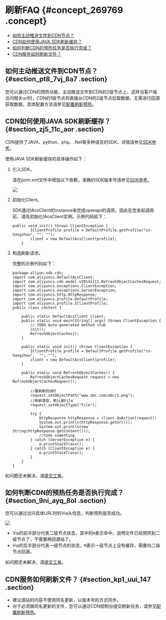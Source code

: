 # 刷新FAQ {#concept_269769 .concept}

-   [如何主动推送文件到CDN节点？](#section_pt8_7vj_8a7)
-   [CDN如何使用JAVA SDK刷新缓存？](#section_zj5_11c_aor)
-   [如何判断CDN的预热任务是否执行完成？](#section_9ni_ayq_8ol)
-   [CDN服务如何刷新文件？](#section_kp1_uui_147)

## 如何主动推送文件到CDN节点？ {#section_pt8_7vj_8a7 .section}

您可以通过CDN的预热功能，主动推送文件到CDN的2级节点上，这样当客户端访问相关url时，CDN的1级节点将直接从CDN的2级节点拉取数据，无需进行回源获取数据，具体配置方法请参见[配置刷新预热](intl.zh-CN/服务管理/刷新预热/配置刷新和预热.md#)。

## CDN如何使用JAVA SDK刷新缓存？ {#section_zj5_11c_aor .section}

CDN提供了JAVA、python、php、.Net等多种语言的SDK，详情请参见[SDK参考](../intl.zh-CN/SDK参考/SDK参考.md#)。

使用JAVA SDK刷新缓存的具体操作如下：

1.  引入SDK。

    请在pom.xml文件中增加以下依赖，准确的SDK版本号请参见[SDK参考](../intl.zh-CN/SDK参考/SDK参考.md#)。

    ![](http://static-aliyun-doc.oss-cn-hangzhou.aliyuncs.com/assets/img/222601/156661557747741_zh-CN.png)

2.  初始化Client。

    SDK通过IAcsClient的instance来完成openapi的调用，因此在您发起调用前，请先初始化IAcsClient实例。示例代码如下：

    ``` {#codeblock_mpe_ect_hdq}
    public void init() throws ClientException {
            IClientProfile profile = DefaultProfile.getProfile("cn-hangzhou", "", "");
            client = new DefaultAcsClient(profile);
        }
    ```

3.  构造刷新请求。

    完整的示例代码如下：

    ``` {#codeblock_5x2_633_xfm}
    package aliyun.sdk.cdn;
    import com.aliyuncs.DefaultAcsClient;
    import com.aliyuncs.cdn.model.v20141111.RefreshObjectCachesRequest;
    import com.aliyuncs.exceptions.ClientException;
    import com.aliyuncs.exceptions.ServerException;
    import com.aliyuncs.http.HttpResponse;
    import com.aliyuncs.profile.DefaultProfile;
    import com.aliyuncs.profile.IClientProfile;
    public class cdntest {
    
        public static DefaultAcsClient client;
        public static void main(String[] args) throws ClientException {
            // TODO Auto-generated method stub
            init();
            RefreshObjectCaches();
        }
    
        public static void init() throws ClientException {
            IClientProfile profile = DefaultProfile.getProfile("cn-hangzhou",  "", "");
            client = new DefaultAcsClient(profile);
        }
    
        public static void RefreshObjectCaches() {
            RefreshObjectCachesRequest request = new RefreshObjectCachesRequest();
    
            //要刷新的URI
            request.setObjectPath("www.abc.com/abc/1.png");
            //刷新类型，默认是File
            request.setObjectType("File");
    
            try {
                HttpResponse httpResponse = client.doAction(request);
                System.out.println(httpResponse.getUrl());
                System.out.println(new String(httpResponse.getContent()));
                //todo something.
            } catch (ServerException e) {
                e.printStackTrace();
            } catch (ClientException e) {
                e.printStackTrace();
            }
        }
    }
    ```


如问题还未解决，请[提交工单](https://selfservice.console.aliyun.com/ticket/createIndex)。

## 如何判断CDN的预热任务是否执行完成？ {#section_9ni_ayq_8ol .section}

您可以通过访问具体URL时的Via头信息，判断预热是否成功。

![](http://static-aliyun-doc.oss-cn-hangzhou.aliyuncs.com/assets/img/222601/156661557747744_zh-CN.png)

-   Via的前半部分代表二级节点状态，其中的`H`表示命中，说明文件已经预热到二级节点了，不需要再回源站了。
-   Via的后半部分代表一级节点的状态，`M`表示一级节点上没有缓存，需要向二级节点回源。

如问题还未解决，请[提交工单](https://selfservice.console.aliyun.com/ticket/createIndex)。

## CDN服务如何刷新文件？ {#section_kp1_uui_147 .section}

-   建议源站的内容不使用同名更新，以版本号的方式同步。
-   对于必须做同名更新的文件，您可以通过CDN控制台提交刷新任务，请参见[配置刷新预热](intl.zh-CN/服务管理/刷新预热/配置刷新和预热.md#)。

